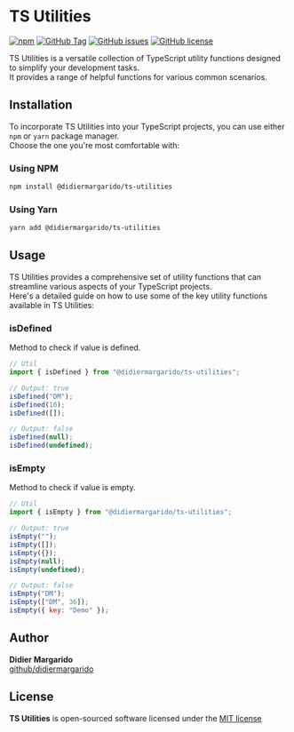# TS Utilities
[![npm](https://img.shields.io/npm/dt/@didiermargarido/ts-utilities.svg?style=for-the-badge)](https://www.npmjs.com/package/@didiermargarido/ts-utilities)
[![GitHub Tag](https://img.shields.io/github/release/didiermargarido/ts-utilities.svg?style=for-the-badge)](https://github.com/didiermargarido/ts-utilities/releases)
[![GitHub issues](https://img.shields.io/github/issues/didiermargarido/ts-utilities.svg?style=for-the-badge)](https://github.com/didiermargarido/ts-utilities/issues)
[![GitHub license](https://img.shields.io/badge/license-MIT-blue.svg?style=for-the-badge)](https://github.com/didiermargarido/ts-utilities/blob/master/LICENSE)

TS Utilities is a versatile collection of TypeScript utility functions designed to simplify your development tasks.\
It provides a range of helpful functions for various common scenarios.

## Installation
To incorporate TS Utilities into your TypeScript projects, you can use either `npm` or `yarn` package manager.\
Choose the one you're most comfortable with:

### Using NPM
```bash
npm install @didiermargarido/ts-utilities
```

### Using Yarn
```bash
yarn add @didiermargarido/ts-utilities
```

## Usage
TS Utilities provides a comprehensive set of utility functions that can streamline various aspects of your TypeScript projects.\
Here's a detailed guide on how to use some of the key utility functions available in TS Utilities:

### isDefined
Method to check if value is defined.

```js
// Util
import { isDefined } from "@didiermargarido/ts-utilities";

// Output: true
isDefined("DM");
isDefined(10);
isDefined([]);

// Output: false
isDefined(null);
isDefined(undefined); 
```

### isEmpty
Method to check if value is empty.

```js
// Util
import { isEmpty } from "@didiermargarido/ts-utilities";

// Output: true
isEmpty("");
isEmpty([]);
isEmpty({});
isEmpty(null);
isEmpty(undefined);

// Output: false
isEmpty("DM");
isEmpty(["DM", 36]);
isEmpty({ key: "Demo" }); 
```

## Author
**Didier Margarido**\
[github/didiermargarido](https://github.com/didiermargarido)

## License
**TS Utilities** is open-sourced software licensed under the [MIT license](LICENSE)